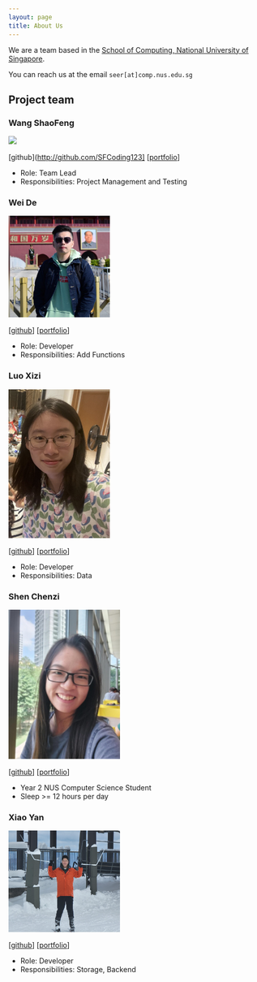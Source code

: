 ```yaml
---
layout: page
title: About Us
---
```


We are a team based in the [School of Computing, National University of Singapore](http://www.comp.nus.edu.sg).

You can reach us at the email `seer[at]comp.nus.edu.sg`

## Project team

### Wang ShaoFeng

<img src="images/sfcoding123.png" width="200px">

[github](http://github.com/SFCoding123]
[[portfolio](team/johndoe.md)]

* Role: Team Lead
* Responsibilities: Project Management and Testing

### Wei De

<img src="images/WeideTeo.png" width="200px">

[[github](https://github.com/WeideTeo)]
[[portfolio](https://www.linkedin.com/in/weideteo/)]

* Role: Developer
* Responsibilities: Add Functions


### Luo Xizi

<img src="images/lxz333.png" width="200px">

[[github](https://github.com/lxz333)] [[portfolio](team/johndoe.md)]

* Role: Developer
* Responsibilities: Data

### Shen Chenzi

<img src="images/shenchenzizoe.png" width="220px">

[[github](https://github.com/shenchenzizoe)]
[[portfolio](team/johndoe.md)]

* Year 2 NUS Computer Science Student
* Sleep >= 12 hours per day

### Xiao Yan

<img src="images/windycall.png" width="220px" height="200px">

[[github](http://github.com/windycall)]
[[portfolio](team/johndoe.md)]

* Role: Developer
* Responsibilities: Storage, Backend
